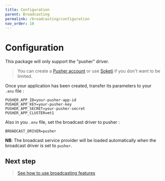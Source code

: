 ```yaml
---
title: Configuration
parent: Broadcasting
permalink: /broadcasting/configuration
nav_order: 10
---
```


# Configuration

This package will only support the "pusher" driver.

> You can create a [Pusher account](https://dashboard.pusher.com/accounts/sign_up) or use [Soketi](https://docs.soketi.app/) if you don't want to be limited.

Once your application has been created, transfer its parameters to your `.env` file :

```
PUSHER_APP_ID=your-pusher-app-id
PUSHER_APP_KEY=your-pusher-key
PUSHER_APP_SECRET=your-pusher-secret
PUSHER_APP_CLUSTER=mt1
```

Also in you `.env` file, set the broadcast driver to pusher :

```
BROADCAST_DRIVER=pusher
```


**NB**: The broadcast service provider will be loaded automatically when the broadcast driver is set to `pusher`.

## Next step

> [See how to use broadcasting features](/broadcasting/usage)